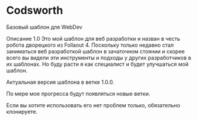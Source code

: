 # Codsworth
Базовый шаблон для WebDev

Описание 1.0
Это мой шаблон для веб разработки и назван в честь робота дворецкого из Follaout 4.
Поскольку только недавно стал заниматься веб разработкой шаблон в зачаточном стоянии и скорее всего вы видели эти инструменты и подходы у других разработчиков в их шаблонах. Но буду расти я как специалист и будет улучшаться мой шаблон.

Актуальная версия шаблона в ветке 1.0.0.

По мере мое прогресса будут появляться новые ветки.

Если вы хотите использовать его нет проблем только, обязательно клонируете.
